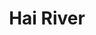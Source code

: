 ---
title: "Hai River"
title_bn: "হাই নদী"
description: "It started flowing from border of Basail and Kalihati Upazilla of Tangail and then divided into two branches. One fall into Bangshi River and other into Langli River at Kaoualjani."
---